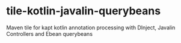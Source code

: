 # tile-kotlin-javalin-querybeans
Maven tile for kapt kotlin annotation processing with DInject, Javalin Controllers and Ebean querybeans
